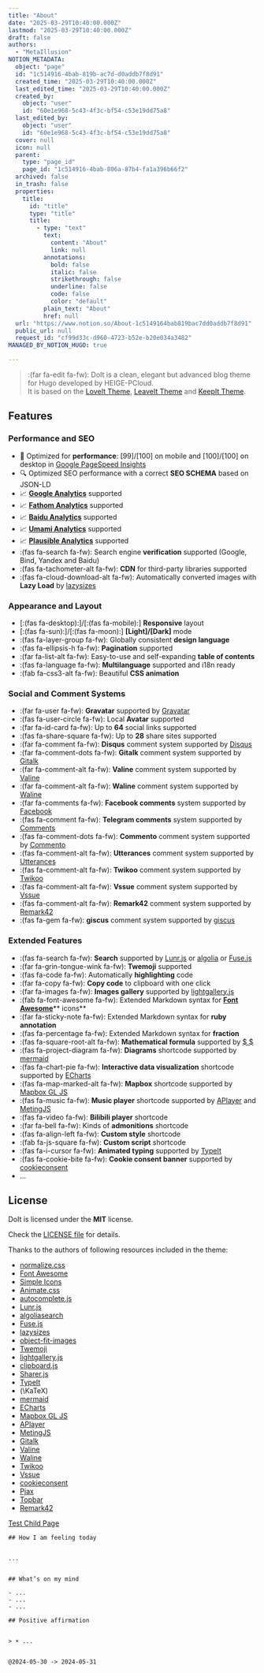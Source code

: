 ```yaml
---
title: "About"
date: "2025-03-29T10:40:00.000Z"
lastmod: "2025-03-29T10:40:00.000Z"
draft: false
authors:
  - "MetaIllusion"
NOTION_METADATA:
  object: "page"
  id: "1c514916-4bab-819b-ac7d-d0addb7f8d91"
  created_time: "2025-03-29T10:40:00.000Z"
  last_edited_time: "2025-03-29T10:40:00.000Z"
  created_by:
    object: "user"
    id: "60e1e968-5c43-4f3c-bf54-c53e19dd75a8"
  last_edited_by:
    object: "user"
    id: "60e1e968-5c43-4f3c-bf54-c53e19dd75a8"
  cover: null
  icon: null
  parent:
    type: "page_id"
    page_id: "1c514916-4bab-806a-87b4-fa1a396b66f2"
  archived: false
  in_trash: false
  properties:
    title:
      id: "title"
      type: "title"
      title:
        - type: "text"
          text:
            content: "About"
            link: null
          annotations:
            bold: false
            italic: false
            strikethrough: false
            underline: false
            code: false
            color: "default"
          plain_text: "About"
          href: null
  url: "https://www.notion.so/About-1c5149164bab819bac7dd0addb7f8d91"
  public_url: null
  request_id: "cf99d33c-d960-4723-b52e-b20e034a3482"
MANAGED_BY_NOTION_HUGO: true

---
```



> :(far fa-edit fa-fw): DoIt is a clean, elegant but advanced blog theme for Hugo developed by HEIGE-PCloud.  
> It is based on the [LoveIt Theme](https://github.com/dillonzq/LoveIt), [LeaveIt Theme](https://github.com/liuzc/LeaveIt) and [KeepIt Theme](https://github.com/Fastbyte01/KeepIt).


## Features


### Performance and SEO

- 🚀 Optimized for **performance**: [99]/[100] on mobile and [100]/[100] on desktop in [Google PageSpeed Insights](https://developers.google.com/speed/pagespeed/insights)
- 🔍 Optimized SEO performance with a correct **SEO SCHEMA** based on JSON-LD
- 📈 [**Google Analytics**](https://analytics.google.com/analytics) supported
- 📈 [**Fathom Analytics**](https://usefathom.com/) supported
- 📈 [**Baidu Analytics**](https://tongji.baidu.com/) supported
- 📈 [**Umami Analytics**](https://umami.is/) supported
- 📈 [**Plausible Analytics**](https://plausible.io/) supported
- :(fas fa-search fa-fw): Search engine **verification** supported (Google, Bind, Yandex and Baidu)
- :(fas fa-tachometer-alt fa-fw): **CDN** for third-party libraries supported
- :(fas fa-cloud-download-alt fa-fw): Automatically converted images with **Lazy Load** by [lazysizes](https://github.com/aFarkas/lazysizes)

### Appearance and Layout

- [:(fas fa-desktop):]/[:(fas fa-mobile):] **Responsive** layout
- [:(fas fa-sun):]/[:(fas fa-moon):] **[Light]/[Dark]** mode
- :(fas fa-layer-group fa-fw): Globally consistent **design language**
- :(fas fa-ellipsis-h fa-fw): **Pagination** supported
- :(far fa-list-alt fa-fw): Easy-to-use and self-expanding **table of contents**
- :(fas fa-language fa-fw): **Multilanguage** supported and i18n ready
- :(fab fa-css3-alt fa-fw): Beautiful **CSS animation**

### Social and Comment Systems

- :(far fa-user fa-fw): **Gravatar** supported by [Gravatar](https://gravatar.com/)
- :(fas fa-user-circle fa-fw): Local **Avatar** supported
- :(far fa-id-card fa-fw): Up to **64** social links supported
- :(fas fa-share-square fa-fw): Up to **28** share sites supported
- :(far fa-comment fa-fw): **Disqus** comment system supported by [Disqus](https://disqus.com/)
- :(far fa-comment-dots fa-fw): **Gitalk** comment system supported by [Gitalk](https://github.com/gitalk/gitalk)
- :(far fa-comment-alt fa-fw): **Valine** comment system supported by [Valine](https://valine.js.org/)
- :(far fa-comment-alt fa-fw): **Waline** comment system supported by [Waline](https://waline.js.org/)
- :(far fa-comments fa-fw): **Facebook comments** system supported by [Facebook](https://developers.facebook.com/docs/plugins/comments/)
- :(fas fa-comment fa-fw): **Telegram comments** system supported by [Comments](https://comments.app/)
- :(fas fa-comment-dots fa-fw): **Commento** comment system supported by [Commento](https://commento.io/)
- :(fas fa-comment-alt fa-fw): **Utterances** comment system supported by [Utterances](https://utteranc.es/)
- :(fas fa-comment-alt fa-fw): **Twikoo** comment system supported by [Twikoo](https://twikoo.js.org/)
- :(fas fa-comment-alt fa-fw): **Vssue** comment system supported by [Vssue](https://vssue.js.org/)
- :(fas fa-comment-alt fa-fw): **Remark42** comment system supported by [Remark42](https://remark42.com/)
- :(fas fa-gem fa-fw): **giscus** comment system supported by [giscus](https://giscus.app/)

### Extended Features

- :(fas fa-search fa-fw): **Search** supported by [Lunr.js](https://lunrjs.com/) or [algolia](https://www.algolia.com/) or [Fuse.js](https://fusejs.io/)
- :(far fa-grin-tongue-wink fa-fw): **Twemoji** supported
- :(fas fa-code fa-fw): Automatically **highlighting** code
- :(far fa-copy fa-fw): **Copy code** to clipboard with one click
- :(far fa-images fa-fw): **Images gallery** supported by [lightgallery.js](https://github.com/sachinchoolur/lightgallery.js)
- :(fab fa-font-awesome fa-fw): Extended Markdown syntax for [**Font Awesome**](https://fontawesome.com/)** icons**
- :(far fa-sticky-note fa-fw): Extended Markdown syntax for **ruby annotation**
- :(fas fa-percentage fa-fw): Extended Markdown syntax for **fraction**
- :(fas fa-square-root-alt fa-fw): **Mathematical formula** supported by [$ $](https://katex.org/)
- :(fas fa-project-diagram fa-fw): **Diagrams** shortcode supported by [mermaid](https://github.com/knsv/mermaid)
- :(fas fa-chart-pie fa-fw): **Interactive data visualization** shortcode supported by [ECharts](https://echarts.apache.org/)
- :(fas fa-map-marked-alt fa-fw): **Mapbox** shortcode supported by [Mapbox GL JS](https://docs.mapbox.com/mapbox-gl-js)
- :(fas fa-music fa-fw): **Music player** shortcode supported by [APlayer](https://github.com/MoePlayer/APlayer) and [MetingJS](https://github.com/metowolf/MetingJS)
- :(fas fa-video fa-fw): **Bilibili player** shortcode
- :(far fa-bell fa-fw): Kinds of **admonitions** shortcode
- :(fas fa-align-left fa-fw): **Custom style** shortcode
- :(fab fa-js-square fa-fw): **Custom script** shortcode
- :(fas fa-i-cursor fa-fw): **Animated typing** supported by [TypeIt](https://typeitjs.com/)
- :(fas fa-cookie-bite fa-fw): **Cookie consent banner** supported by [cookieconsent](https://github.com/osano/cookieconsent)
- …

## License


DoIt is licensed under the **MIT** license.


Check the [LICENSE file](https://github.com/HEIGE-PCloud/DoIt/blob/main/LICENSE) for details.


Thanks to the authors of following resources included in the theme:

- [normalize.css](https://github.com/necolas/normalize.css)
- [Font Awesome](https://fontawesome.com/)
- [Simple Icons](https://github.com/simple-icons/simple-icons)
- [Animate.css](https://daneden.github.io/animate.css/)
- [autocomplete.js](https://github.com/algolia/autocomplete.js)
- [Lunr.js](https://lunrjs.com/)
- [algoliasearch](https://github.com/algolia/algoliasearch-client-javascript)
- [Fuse.js](https://fusejs.io/)
- [lazysizes](https://github.com/aFarkas/lazysizes)
- [object-fit-images](https://github.com/fregante/object-fit-images)
- [Twemoji](https://github.com/twitter/twemoji)
- [lightgallery.js](https://github.com/sachinchoolur/lightgallery.js)
- [clipboard.js](https://github.com/zenorocha/clipboard.js)
- [Sharer.js](https://github.com/ellisonleao/sharer.js)
- [TypeIt](https://typeitjs.com/)
- \(\KaTeX\)
- [mermaid](https://github.com/knsv/mermaid)
- [ECharts](https://echarts.apache.org/)
- [Mapbox GL JS](https://docs.mapbox.com/mapbox-gl-js)
- [APlayer](https://github.com/MoePlayer/APlayer)
- [MetingJS](https://github.com/metowolf/MetingJS)
- [Gitalk](https://github.com/gitalk/gitalk)
- [Valine](https://valine.js.org/)
- [Waline](https://waline.js.org/)
- [Twikoo](https://twikoo.js.org/)
- [Vssue](https://vssue.js.org/)
- [cookieconsent](https://github.com/osano/cookieconsent)
- [Pjax](https://github.com/PaperStrike/Pjax)
- [Topbar](https://github.com/buunguyen/topbar)
- [Remark42](https://remark42.com/)

[Test Child Page](1c514916-4bab-819f-8ccd-eda90446c54f)


	## How I am feeling today


	...


	## What’s on my mind

	- ...
	- ...
	- ...

	## Positive affirmation


	> ☀️ ...


	@2024-05-30 -> 2024-05-31 

